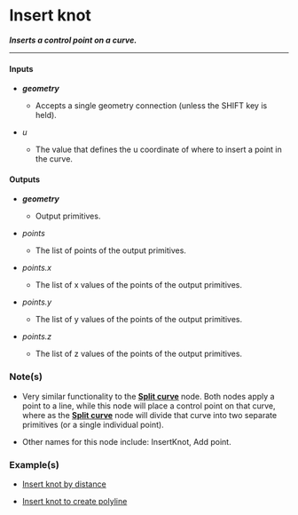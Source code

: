 # Insert knot

**_Inserts a control point on a curve._**

---


#### Inputs

* **_geometry_**

  * Accepts a single geometry connection (unless the SHIFT key is held).

* _u_

  * The value that defines the u coordinate of where to insert a point in the curve.


#### Outputs

* **_geometry_**

  * Output primitives.

* _points_

  * The list of points of the output primitives.

* _points.x_

  * The list of x values of the points of the output primitives.

* _points.y_

  * The list of y values of the points of the output primitives.

* _points.z_

  * The list of z values of the points of the output primitives.


### Note(s)

* Very similar functionality to the [**Split curve**](/nodes/SplitCurve/documentation.md) node. Both nodes apply a point to a line, while this node will place a control point on that curve, where as the [**Split curve**](/nodes/SplitCurve/documentation.md) node will divide that curve into two separate primitives (or a single individual point).

* Other names for this node include: InsertKnot, Add point.


### Example(s)

* <a href="https://creator.trimble.com/graph?assetURI=whp:4d0ee07f-1d23-41a2-bd20-4e7a85b9652d&version=latest" target="_blank">Insert knot by distance</a>

* <a href="https://creator.trimble.com/graph?assetURI=whp:0d867031-2f75-45ce-b9b7-53152d8f29d4&version=latest" target="_blank">Insert knot to create polyline</a>
